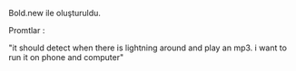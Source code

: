 Bold.new ile oluşturuldu.

Promtlar : 

 "it should detect when there is lightning around and play an mp3. i want to run it on phone and computer"
